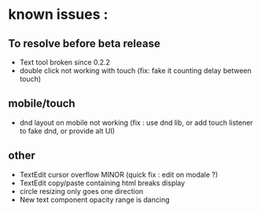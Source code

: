 # known issues :

## To resolve before beta release

- Text tool broken since 0.2.2
- double click not working with touch (fix: fake it counting delay between touch)

## mobile/touch

- dnd layout on mobile not working (fix : use dnd lib, or add touch listener to fake dnd, or provide alt UI)

## other

- TextEdit cursor overflow MINOR (quick fix : edit on modale ?)
- TextEdit copy/paste containing html breaks display
- circle resizing only goes one direction
- New text component opacity range is dancing
